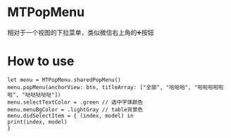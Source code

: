# MTPopMenu
相对于一个视图的下拉菜单，类似微信右上角的➕按钮

# How to use

```
let menu = MTPopMenu.sharedPopMenu()
menu.popMenu(anchorView: btn, titleArray: ["全部", "哈哈哈", "啦啦啦啦啦啦", "哒哒哒哒哒"])
menu.selectTextColor = .green // 选中字体颜色
menu.menuBgColor = .lightGray // table背景色
menu.didSelectItem = { (index, model) in
print(index, model)
}

```
